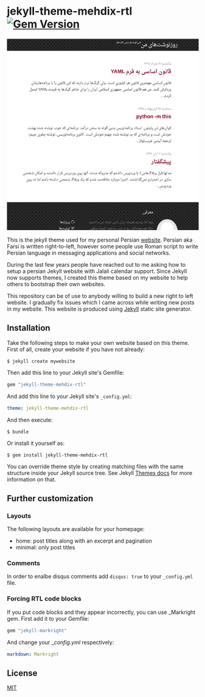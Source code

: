 # jekyll-theme-mehdix-rtl [![Gem Version](https://badge.fury.io/rb/jekyll-theme-mehdix-rtl.svg)](https://badge.fury.io/rb/jekyll-theme-mehdix-rtl)

![](screenshot.png)

This is the jekyll theme used for my personal Persian [website](http://mehdix.ir). Persian aka Farsi is written right-to-left, however some people use Roman script to write Persian language in messaging applications and social networks.

During the last few years people have reached out to me asking how to setup a persian Jekyll website with Jalali calendar support. Since Jekyll now supports themes, I created this theme based on my website to help others to bootstrap their own websites.

This repository can be of use to anybody willing to build a new right to left website. I gradually fix issues which I came across while writing new posts in my website. This website is produced using [Jekyll](http://jekyllrb.com/) static site generator.

## Installation

Take the following steps to make your own website based on this theme. First of all, create your website if you have not already:


    $ jekyll create mywebsite


Then add this line to your Jekyll site's Gemfile:

```ruby
gem "jekyll-theme-mehdix-rtl"
```

And add this line to your Jekyll site's `_config.yml`:

```yaml
theme: jekyll-theme-mehdix-rtl
```

And then execute:

    $ bundle

Or install it yourself as:

    $ gem install jekyll-theme-mehdix-rtl


You can override theme style by creating matching files with the same structure inside your Jekyll source tree. See Jekyll [Themes docs](https://jekyllrb.com/docs/themes/) for more information on that.


## Further customization
### Layouts
The following layouts are available for your homepage:
- home: post titles along with an excerpt and pagination
- minimal: only post titles

### Comments
In order to enalbe disqus comments add `disqus: true` to your `_config.yml` file.

### Forcing RTL code blocks
If you put code blocks and they appear incorrectly, you can use _Markright gem. First add it to your Gemfile:

```ruby
gem "jekyll-markright"
```

And change your __config.yml_ respectively:

```yaml
markdown: Markright
```



## License

[MIT](http://opensource.org/licenses/MIT)
